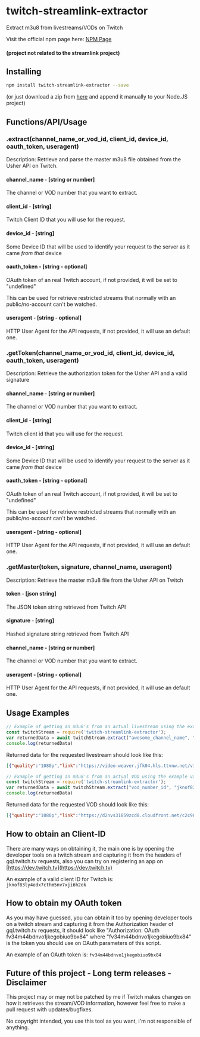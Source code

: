 # twitch-streamlink-extractor
Extract m3u8 from livestreams/VODs on Twitch

Visit the official npm page here: [NPM Page](https://www.npmjs.com/package/twitch-streamlink-extractor)

#### (project not related to the streamlink project)

## Installing
```bash
npm install twitch-streamlink-extractor --save
```

(or just download a zip from [here](https://github.com/PANCHO7532/twitch-streamlink-extractor/archive/master.zip) and append it manually to your Node.JS project)

## Functions/API/Usage
### .extract(channel_name_or_vod_id, client_id, device_id, oauth_token, useragent)
Description: Retrieve and parse the master m3u8 file obtained from the Usher API on Twitch.

#### channel_name - [string or number]
The channel or VOD number that you want to extract.

#### client_id - [string]
Twitch Client ID that you will use for the request.

#### device_id - [string]
Some Device ID that will be used to identify your request to the server as it came *from that* device

#### oauth_token - [string - optional]
OAuth token of an real Twitch account, if not provided, it will be set to "undefined"

This can be used for retrieve restricted streams that normally with an public/no-account can't be watched.

#### useragent - [string - optional]
HTTP User Agent for the API requests, if not provided, it will use an default one.

### .getToken(channel_name_or_vod_id, client_id, device_id, oauth_token, useragent)
Description: Retrieve the authorization token for the Usher API and a valid signature

#### channel_name - [string or number]
The channel or VOD number that you want to extract.

#### client_id - [string]
Twitch client id that you will use for the request.

#### device_id - [string]
Some Device ID that will be used to identify your request to the server as it came *from that* device

#### oauth_token - [string - optional]
OAuth token of an real Twitch account, if not provided, it will be set to "undefined"

This can be used for retrieve restricted streams that normally with an public/no-account can't be watched.

#### useragent - [string - optional]
HTTP User Agent for the API requests, if not provided, it will use an default one.

### .getMaster(token, signature, channel_name, useragent)
Description: Retrieve the master m3u8 file from the Usher API on Twitch

#### token - [json string]
The JSON token string retrieved from Twitch API

#### signature - [string]
Hashed signature string retrieved from Twitch API

#### channel_name - [string or number]
The channel or VOD number that you want to extract.

#### useragent - [string - optional]
HTTP User Agent for the API requests, if not provided, it will use an default one.

## Usage Examples
```js
// Example of getting an m3u8's from an actual livestream using the example values.
const twitchStream = require('twitch-streamlink-extractor');
var returnedData = await twitchStream.extract("awesome_channel_name", "jknof83ly4odx7cthm5nv7xji6h2ek", "Mozilla/4.0; (UserAgent/1.0", "fv34m44bdnvo1jkegobiuo9bx84");
console.log(returnedData)
```

Returned data for the requested livestream should look like this:
```json
[{"quality":"1080p","link":"https://video-weaver.jfk04.hls.ttvnw.net/v1/playlist/CqAENULH9QMi75PRzZb-VqJFT...z89g.m3u8"},{"quality":"720p60","link":"https://video-weaver.jfk04.hls.ttvnw.net/v1/playlist/Cp4EKo_punwHjm9MQcXm...wg.m3u8"},{"quality":"720p30","link":"https://video-weaver.jfk04.hls.ttvnw.net/v1/playlist/Cp4EakBjgnDikohPqD501YcaW0sQe8SiuULC0...GxA.m3u8"},{"quality":"480p30","link":"https://video-weaver.jfk04.hls.ttvnw.net/v1/playlist/Cp4ELeLn9jqhb1jgrUoa7xFfqQl...VKZ2tAZ1w.m3u8"},{"quality":"360p30","link":"https://video-weaver.jfk04.hls.ttvnw.net/v1/playlist/Cp4E_ldXeK0EeE0woAtn7...PlpNdWiQ.m3u8"},{"quality":"160p30","link":"https://video-weaver.jfk04.hls.ttvnw.net/v1/playlist/Cp4ELp4A-lcwFSCa0m...SPPyuA.m3u8"},{"quality":"audio_only","link":"https://video-weaver.jfk04.hls.ttvnw.net/v1/playlist/CroEgFSchiJalTMO...7YqCs.m3u8"}]
```

```js
// Example of getting an m3u8's from an actual VOD using the example values.
const twitchStream = require('twitch-streamlink-extractor');
var returnedData = await twitchStream.extract("vod_number_id", "jknof83ly4odx7cthm5nv7xji6h2ek", "Mozilla/4.0; (UserAgent/1.0)", "fv34m44bdnvo1jkegobiuo9bx84");
console.log(returnedData)
```

Returned data for the requested VOD should look like this:
```json
[{"quality":"1080p","link":"https://d2nvs31859zcd8.cloudfront.net/c2c985c.../chunked/index-dvr.m3u8"},{"quality":"720p60","link":"https://d2nvs31859zcd8.cloudfront.net/c2c985c.../720p60/index-dvr.m3u8"},{"quality":"720p30","link":"https://d2nvs31859zcd8.cloudfront.net/c2c985c.../720p30/index-dvr.m3u8"},{"quality":"480p30","link":"https://d2nvs31859zcd8.cloudfront.net/c2c985c.../480p30/index-dvr.m3u8"},{"quality":"360p30","link":"https://d2nvs31859zcd8.cloudfront.net/c2c985c.../360p30/index-dvr.m3u8"},{"quality":"160p30","link":"https://d2nvs31859zcd8.cloudfront.net/c2c985c.../160p30/index-dvr.m3u8"},{"quality":"audio_only","link":"https://d2nvs31859zcd8.cloudfront.net/c2c985c.../audio-only/index-dvr.m3u8"}]
```

## How to obtain an Client-ID
There are many ways on obtaining it, the main one is by opening the developer tools on a twitch stream and capturing it from the headers of gql.twitch.tv requests, also you can try on registering an app on [https://dev.twitch.tv](https://dev.twitch.tv)

An example of a valid client ID for Twitch is: `jknof83ly4odx7cthm5nv7xji6h2ek`

## How to obtain my OAuth token
As you may have guessed, you can obtain it too by opening developer tools on a twitch stream and capturing it from the Authorization header of gql.twitch.tv requests, it should look like "Authorization: OAuth fv34m44bdnvo1jkegobiuo9bx84" where "fv34m44bdnvo1jkegobiuo9bx84" is the token you should use on OAuth parameters of this script.

An example of an OAuth token is: `fv34m44bdnvo1jkegobiuo9bx84`

## Future of this project - Long term releases - Disclaimer
This project may or may not be patched by me if Twitch makes changes on how it retrieves the stream/VOD information, however feel free to make a pull request with updates/bugfixes.

No copyright intended, you use this tool as you want, i'm not responsible of anything.